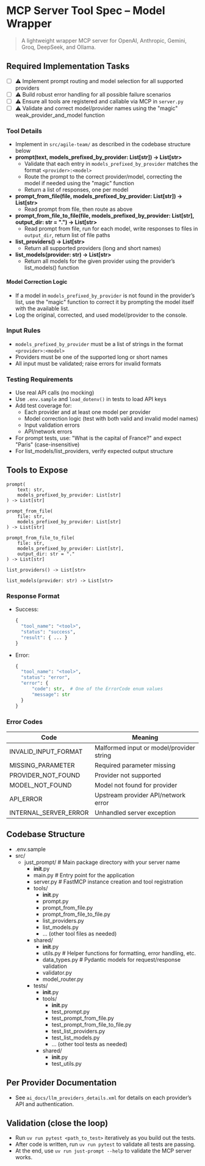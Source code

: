 # MCP Server Tool Spec – Model Wrapper

> A lightweight wrapper MCP server for OpenAI, Anthropic, Gemini, Groq, DeepSeek, and Ollama.

## Required Implementation Tasks

- [ ] ⚠️ Implement prompt routing and model selection for all supported providers
- [ ] ⚠️ Build robust error handling for all possible failure scenarios
- [ ] ⚠️ Ensure all tools are registered and callable via MCP in `server.py`
- [ ] ⚠️ Validate and correct model/provider names using the "magic" weak_provider_and_model function

### Tool Details

- Implement in `src/agile-team/` as described in the codebase structure below
- **prompt(text, models_prefixed_by_provider: List[str]) -> List[str>**
  - Validate that each entry in `models_prefixed_by_provider` matches the format `<provider>:<model>`
  - Route the prompt to the correct provider/model, correcting the model if needed using the "magic" function
  - Return a list of responses, one per model
- **prompt_from_file(file, models_prefixed_by_provider: List[str]) -> List[str>**
  - Read prompt from file, then route as above
- **prompt_from_file_to_file(file, models_prefixed_by_provider: List[str], output_dir: str = ".") -> List[str>**
  - Read prompt from file, run for each model, write responses to files in `output_dir`, return list of file paths
- **list_providers() -> List[str>**
  - Return all supported providers (long and short names)
- **list_models(provider: str) -> List[str>**
  - Return all models for the given provider using the provider’s list_models() function

#### Model Correction Logic

- If a model in `models_prefixed_by_provider` is not found in the provider’s list, use the "magic" function to correct it by prompting the model itself with the available list.
- Log the original, corrected, and used model/provider to the console.

### Input Rules

- `models_prefixed_by_provider` must be a list of strings in the format `<provider>:<model>`
- Providers must be one of the supported long or short names
- All input must be validated; raise errors for invalid formats

### Testing Requirements

- Use real API calls (no mocking)
- Use `.env.sample` and `load_dotenv()` in tests to load API keys
- Add test coverage for:
  - Each provider and at least one model per provider
  - Model correction logic (test with both valid and invalid model names)
  - Input validation errors
  - API/network errors
- For prompt tests, use: "What is the capital of France?" and expect "Paris" (case-insensitive)
- For list_models/list_providers, verify expected output structure

## Tools to Expose

```text
prompt(
    text: str,
    models_prefixed_by_provider: List[str]
) -> List[str]

prompt_from_file(
    file: str,
    models_prefixed_by_provider: List[str]
) -> List[str]

prompt_from_file_to_file(
    file: str,
    models_prefixed_by_provider: List[str],
    output_dir: str = "."
) -> List[str]

list_providers() -> List[str>

list_models(provider: str) -> List[str>
```

### Response Format

- Success:
  ```python
  {
    "tool_name": "<tool>",
    "status": "success",
    "result": { ... }
  }
  ```
- Error:
  ```python
  {
    "tool_name": "<tool>",
    "status": "error",
    "error": {
        "code": str,  # One of the ErrorCode enum values
        "message": str
    }
  }
  ```

### Error Codes

| Code | Meaning |
|------|---------|
| INVALID_INPUT_FORMAT | Malformed input or model/provider string |
| MISSING_PARAMETER    | Required parameter missing |
| PROVIDER_NOT_FOUND   | Provider not supported |
| MODEL_NOT_FOUND      | Model not found for provider |
| API_ERROR            | Upstream provider API/network error |
| INTERNAL_SERVER_ERROR| Unhandled server exception |

## Codebase Structure

- .env.sample
- src/
    - just_prompt/                   # Main package directory with your server name
        - __init__.py
        - main.py             # Entry point for the application
        - server.py           # FastMCP instance creation and tool registration
        - tools/
            - __init__.py
            - prompt.py
            - prompt_from_file.py
            - prompt_from_file_to_file.py
            - list_providers.py
            - list_models.py
            - ... (other tool files as needed)
        - shared/
            - __init__.py
            - utils.py        # Helper functions for formatting, error handling, etc.
            - data_types.py   # Pydantic models for request/response validation
            - validator.py
            - model_router.py
        - tests/
            - __init__.py
            - tools/
                - __init__.py
                - test_prompt.py
                - test_prompt_from_file.py
                - test_prompt_from_file_to_file.py
                - test_list_providers.py
                - test_list_models.py
                - ... (other tool tests as needed)
            - shared/
                - __init__.py
                - test_utils.py

## Per Provider Documentation

- See `ai_docs/llm_providers_details.xml` for details on each provider’s API and authentication.

## Validation (close the loop)

- Run `uv run pytest <path_to_test>` iteratively as you build out the tests.
- After code is written, run `uv run pytest` to validate all tests are passing.
- At the end, use `uv run just-prompt --help` to validate the MCP server works.

